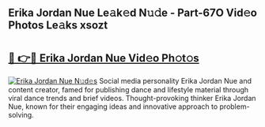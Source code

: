 ## Erika Jordan Nue Le𝚊k𝚎d N𝚞𝚍e - Part-67O Vid𝚎o Photos Le𝚊ks xsozt

# <h2><a href="http://fb2u5y8.evod.top/?m=Erika+Jordan+Nue">🔗 👉🔴 Erika Jordan Nue Vid𝚎o Ph𝚘t𝚘s</a></h2>

[![Erika Jordan Nue N𝚞d𝚎s](https://i.imgur.com/8V9OHl7.gif)](http://fb2u5y8.evod.top/?m=Erika+Jordan+Nue)
Social media personality Erika Jordan Nue and content creator, famed for publishing dance and lifestyle material through viral dance trends and brief videos. Thought-provoking thinker Erika Jordan Nue, known for their engaging ideas and innovative approach to problem-solving. 
